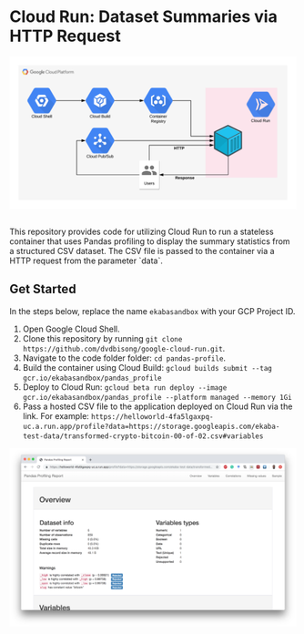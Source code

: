 # Cloud Run: Dataset Summaries via HTTP Request

<p align="left">
    <img src="img/cloud-run.png" align="middle" alt="Cloud Run."/>
</p>

<br>
This repository provides code for utilizing Cloud Run to run a stateless container that uses Pandas profiling to display the summary statistics from a structured CSV dataset. The CSV file is passed to the container via a HTTP request from the parameter `data`.

## Get Started
In the steps below, replace the name `ekabasandbox` with your GCP Project ID.

1. Open Google Cloud Shell.
2. Clone this repository by running `git clone https://github.com/dvdbisong/google-cloud-run.git`.
3. Navigate to the code folder folder: `cd pandas-profile`.
4. Build the container using Cloud Build: `gcloud builds submit --tag gcr.io/ekabasandbox/pandas_profile`
5. Deploy to Cloud Run: `gcloud beta run deploy --image gcr.io/ekabasandbox/pandas_profile --platform managed --memory 1Gi`
6. Pass a hosted CSV file to the application deployed on Cloud Run via the link. For example: `https://helloworld-4fa5lgaxpq-uc.a.run.app/profile?data=https://storage.googleapis.com/ekaba-test-data/transformed-crypto-bitcoin-00-of-02.csv#variables`

<p align="left">
    <img src="img/app-cloud-run.png" align="middle" alt="App running on Cloud Run."/>
</p>

## 